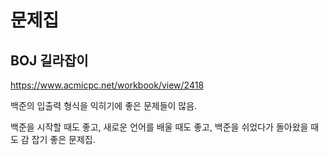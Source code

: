 # 문제집

## BOJ 길라잡이

https://www.acmicpc.net/workbook/view/2418

백준의 입출력 형식을 익히기에 좋은 문제들이 많음.

백준을 시작할 때도 좋고, 새로운 언어를 배울 때도 좋고, 백준을 쉬었다가 돌아왔을 때도 감 잡기 좋은 문제집.



